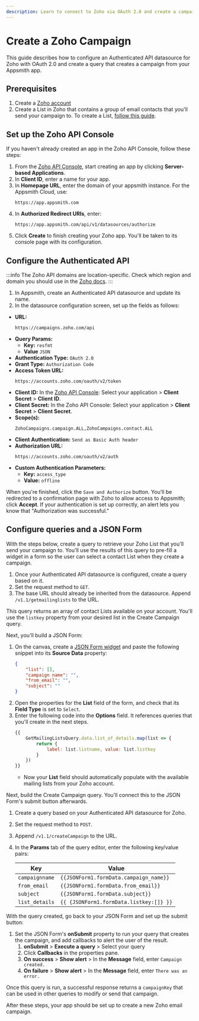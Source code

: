 ```yaml
---
description: Learn to connect to Zoho via OAuth 2.0 and create a campaign from your app.
---
```

# Create a Zoho Campaign

This guide describes how to configure an Authenticated API datasource for Zoho with OAuth 2.0 and create a query that creates a campaign from your Appsmith app.

## Prerequisites

1. Create a [Zoho account](https://www.zoho.com/signup.html?all_prod_page=true&ireft=nhome&src=home1-header)
1. Create a List in Zoho that contains a group of email contacts that you'll send your campaign to. To create a List, [follow this guide](https://help.zoho.com/portal/en/kb/campaigns/user-guide/contact-management/list-management/articles/mailing-list-management#Create_list).

## Set up the Zoho API Console

If you haven't already created an app in the Zoho API Console, follow these steps:

1. From the [Zoho API Console](https://api-console.zoho.com/), start creating an app by clicking **Server-based Applications**.
1. In **Client ID**, enter a name for your app.
1. In **Homepage URL**, enter the domain of your appsmith instance. For the Appsmith Cloud, use:
    ```
    https://app.appsmith.com
    ```
1. In **Authorized Redirect URIs**, enter:
    ```
    https://app.appsmith.com/api/v1/datasources/authorize
    ```
1. Click **Create** to finish creating your Zoho app. You'll be taken to its console page with its configuration.

## Configure the Authenticated API

:::info
The Zoho API domains are location-specific. Check which region and domain you should use in the [Zoho docs](https://www.zoho.com/campaigns/help/developers/data-centers.html).
:::

1. In Appsmith, create an Authenticated API datasource and update its name.
1. In the datasource configuration screen, set up the fields as follows: 

* **URL:**
    ```
    https://campaigns.zoho.com/api
    ```
* **Query Params:**
    * **Key:** `resfmt`
    * **Value** `JSON`
* **Authentication Type:** `OAuth 2.0` 
* **Grant Type:** `Authorization Code`
* **Access Token URL:**
    ```
    https://accounts.zoho.com/oauth/v2/token
    ```
* **Client ID:** In the [Zoho API Console](https://api-console.zoho.com): Select your application > **Client Secret** > **Client ID**.
* **Client Secret:** In the Zoho API Console: Select your application > **Client Secret** > **Client Secret**.
* **Scope(s):**
    ```
    ZohoCampaigns.campaign.ALL,ZohoCampaigns.contact.ALL
    ```
* **Client Authentication:** `Send as Basic Auth header`
* **Authorization URL:**
    ```
    https://accounts.zoho.com/oauth/v2/auth
    ```
* **Custom Authentication Parameters:**
    * **Key:** `access_type`
    * **Value:** `offline`

When you're finished, click the `Save and Authorize` button. You’ll be redirected to a confirmation page with Zoho to allow access to Appsmith; click **Accept**. If your authentication is set up correctly, an alert lets you know that "Authorization was successful."

## Configure queries and a JSON Form

With the steps below, create a query to retrieve your Zoho List that you'll send your campaign to. You'll use the results of this query to pre-fill a widget in a form so the user can select a contact List when they create a campaign.

1. Once your Authenticated API datasource is configured, create a query based on it.
1. Set the request method to `GET`.
1. The base URL should already be inherited from the datasource. Append `/v1.1/getmailinglists` to the URL.

This query returns an array of contact Lists available on your account. You'll use the `listkey` property from your desired list in the Create Campaign query.

Next, you'll build a JSON Form:

1. On the canvas, create a [JSON Form widget](/reference/widgets/json-form) and paste the following snippet into its **Source Data** property:
    ```json
    {
        "list": [],
        "campaign name": "",
        "from_email": "",
        "subject": ""
    }
    ```
1. Open the properties for the **List** field of the form, and check that its **Field Type** is set to `Select`.
1. Enter the following code into the **Options** field. It references queries that you'll create in the next steps.
    ```javascript
    {{
        GetMailingListsQuery.data.list_of_details.map(list => {
            return {
                label: list.listname, value: list.listkey
            }
        })
    }}
    ```
    * Now your **List** field should automatically populate with the available mailing lists from your Zoho account.

Next, build the Create Campaign query. You'll connect this to the JSON Form's submit button afterwards.

1. Create a query based on your Authenticated API datasource for Zoho.
1. Set the request method to `POST`.
1. Append `/v1.1/createCampaign` to the URL.
1. In the **Params** tab of the query editor, enter the following key/value pairs:

    | Key | Value |
    |-----|-------|
    | `campaignname` | `{{JSONForm1.formData.campaign_name}}` |
    | `from_email` | `{{JSONForm1.formData.from_email}}` |
    | `subject` | `{{JSONForm1.formData.subject}}` |
    | `list_details` | `{{ {JSONForm1.formData.listkey:[]} }}` |

<!--
list_details value doesn't currently work. May need to be something like:

{{
    (function(){
    const listkey = JSONForm1.formData.list_details
    const param = {}
    param[JSONForm1.formData.list_details] = []
    return param
    })()
}}
-->

With the query created, go back to your JSON Form and set up the submit button:

1. Set the JSON Form's **onSubmit** property to run your query that creates the campaign, and add callbacks to alert the user of the result.
    1. **onSubmit** > **Execute a query** > Select your query
    1. Click **Callbacks** in the properties pane.
    1. **On success** > **Show alert** > In the **Message** field, enter `Campaign created.`
    1. **On failure** > **Show alert** > In the **Message** field, enter `There was an error.`

Once this query is run, a successful response returns a `campaignKey` that can be used in other queries to modify or send that campaign.

After these steps, your app should be set up to create a new Zoho email campaign.